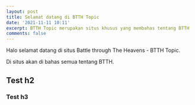 ```yaml
---
layout: post
title: Selamat datang di BTTH Topic
date: '2021-11-11 10:11'
excerpt: BTTH Topic merupakan situs khusus yang membahas tentang BTTH
comments: false
---
```


Halo selamat datang di situs Battle through The Heavens - BTTH Topic.

Di situs akan di bahas semua tentang BTTH. 

## Test h2

### Test h3

